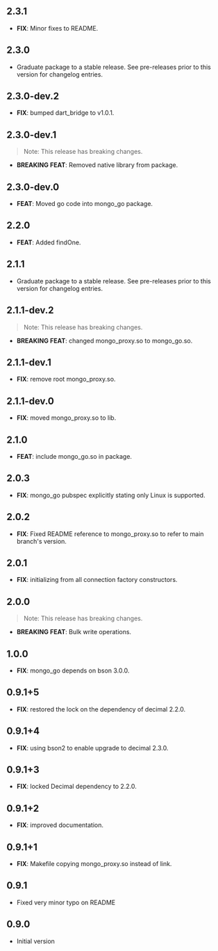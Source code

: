 ## 2.3.1

 - **FIX**: Minor fixes to README.

## 2.3.0

 - Graduate package to a stable release. See pre-releases prior to this version for changelog entries.

## 2.3.0-dev.2

 - **FIX**: bumped dart_bridge to v1.0.1.

## 2.3.0-dev.1

> Note: This release has breaking changes.

 - **BREAKING** **FEAT**: Removed native library from package.

## 2.3.0-dev.0

 - **FEAT**: Moved go code into mongo_go package.

## 2.2.0

 - **FEAT**: Added findOne.

## 2.1.1

 - Graduate package to a stable release. See pre-releases prior to this version for changelog entries.

## 2.1.1-dev.2

> Note: This release has breaking changes.

 - **BREAKING** **FEAT**: changed mongo_proxy.so to mongo_go.so.

## 2.1.1-dev.1

 - **FIX**: remove root mongo_proxy.so.

## 2.1.1-dev.0

 - **FIX**: moved mongo_proxy.so to lib.

## 2.1.0

 - **FEAT**: include mongo_go.so in package.

## 2.0.3

 - **FIX**: mongo_go pubspec explicitly stating only Linux is supported.

## 2.0.2

 - **FIX**: Fixed README reference to mongo_proxy.so to refer to main branch's version.

## 2.0.1

 - **FIX**: initializing from all connection factory constructors.

## 2.0.0

> Note: This release has breaking changes.

 - **BREAKING** **FEAT**: Bulk write operations.

## 1.0.0

 - **FIX**: mongo_go depends on bson 3.0.0.

## 0.9.1+5

 - **FIX**: restored the lock on the dependency of decimal 2.2.0.

## 0.9.1+4

 - **FIX**: using bson2 to enable upgrade to decimal 2.3.0.

## 0.9.1+3

 - **FIX**: locked Decimal dependency to 2.2.0.

## 0.9.1+2

 - **FIX**: improved documentation.

## 0.9.1+1

 - **FIX**: Makefile copying mongo_proxy.so instead of link.

## 0.9.1

- Fixed very minor typo on README


## 0.9.0

- Initial version


